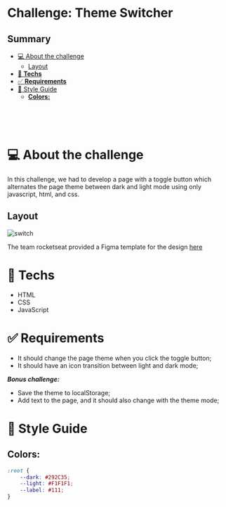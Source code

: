 <h1>Challenge: Theme Switcher</h1>

## **Summary**

- [💻 About the challenge](#-about-the-challenge)
	- [Layout](#layout)
- [🚀 **Techs**](#-techs)
- [✅ **Requirements**](#-requirements)
- [🎨 Style Guide](#-style-guide)
	- [**Colors:**](#colors)


<br><br><br>

# 💻 About the challenge

In this challenge, we had to develop a page with a toggle button which alternates the page theme between dark and light mode using only javascript, html, and css.

## Layout
![switch](https://user-images.githubusercontent.com/29147847/176740914-85069cc6-8724-4cd5-9382-0cd4aca43e74.gif)



The team rocketseat provided a Figma template for the design [here](https://www.figma.com/file/yJ0kcX1684XPoyJnUf1K6J/DD-Theme-Switcher/duplicate) 

# 🚀 **Techs**

- HTML
- CSS
- JavaScript


# ✅ **Requirements**


- It should change the page theme when you click the toggle button;
- It should have an icon transition between light and dark mode;

***Bonus challenge:***

- Save the theme to localStorage;
- Add text to the page, and it should also change with the theme mode;

# 🎨 Style Guide


## **Colors:**

``` css
:root {
	--dark: #292C35;
	--light: #F1F1F1;
	--label: #111;
}
```


